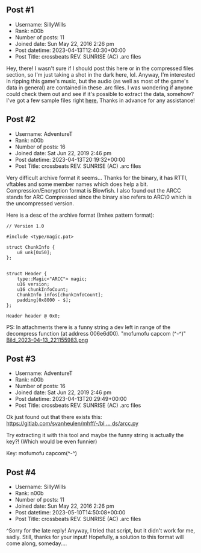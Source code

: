 ## Post #1
- Username: SillyWills
- Rank: n00b
- Number of posts: 11
- Joined date: Sun May 22, 2016 2:26 pm
- Post datetime: 2023-04-13T12:40:30+00:00
- Post Title: crossbeats REV. SUNRISE (AC) .arc files

Hey, there! I wasn't sure if I should post this here or in the compressed files section, so I'm just taking a shot in the dark here, lol. Anyway, I'm interested in ripping this game's music, but the audio (as well as most of the game's data in general) are contained in these .arc files. I was wondering if anyone could check them out and see if it's possible to extract the data, somehow? I've got a few sample files right [here.](https://drive.google.com/file/d/1q6eUnfT6Qri7Sje-j-lHOxWsrNF-rPvM/view?usp=sharing) Thanks in advance for any assistance!
## Post #2
- Username: AdventureT
- Rank: n00b
- Number of posts: 16
- Joined date: Sat Jun 22, 2019 2:46 pm
- Post datetime: 2023-04-13T20:19:32+00:00
- Post Title: crossbeats REV. SUNRISE (AC) .arc files

Very difficult archive format it seems... Thanks for the binary, it has RTTI, vftables and some member names which does help a bit. Compression/Encryption format is Blowfish.
I also found out the ARCC stands for ARC Compressed since the binary also refers to ARC\0 which is the uncompressed version.

Here is a desc of the archive format (Imhex pattern format):

```
// Version 1.0

#include <type/magic.pat>

struct ChunkInfo {
    u8 unk[0x50];
};


struct Header {
    type::Magic<"ARCC"> magic;
    u16 version;
    u16 chunkInfoCount;
    ChunkInfo infos[chunkInfoCount];
    padding[0x8000 - $];
};

Header header @ 0x0;
```


PS: In attachments there is a funny string a dev left in range of the decompress function (at address 006e6d00).
"mofumofu capcom (^-^)"
[Bild_2023-04-13_221155983.png](https://xentaxbackup.github.io/file/23660_Bild_2023-04-13_221155983.png)
## Post #3
- Username: AdventureT
- Rank: n00b
- Number of posts: 16
- Joined date: Sat Jun 22, 2019 2:46 pm
- Post datetime: 2023-04-13T20:29:49+00:00
- Post Title: crossbeats REV. SUNRISE (AC) .arc files

Ok just found out that there exists this: [https://gitlab.com/svanheulen/mhff/-/bl ... ds/arcc.py](https://gitlab.com/svanheulen/mhff/-/blob/master/n3ds/arcc.py)

Try extracting it with this tool and maybe the funny string is actually the key?! (Which would be even funnier)

Key: mofumofu capcom(^-^)
## Post #4
- Username: SillyWills
- Rank: n00b
- Number of posts: 11
- Joined date: Sun May 22, 2016 2:26 pm
- Post datetime: 2023-05-10T14:50:08+00:00
- Post Title: crossbeats REV. SUNRISE (AC) .arc files

^Sorry for the late reply! Anyway, I tried that script, but it didn't work for me, sadly. Still, thanks for your input! Hopefully, a solution to this format will come along, someday....
